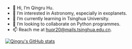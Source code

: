 - 👋 Hi, I’m Qingru Hu.
- 👀 I’m interested in Astronomy, especially in exoplanets.
- 🌱 I’m currently learning in Tsinghua University.
- 💞️ I’m looking to collaborate on Python programmes.
- 📫 Reach me at huqr20@mails.tsinghua.edu.cn.

[![Qingru's GitHub stats](https://github-readme-stats.vercel.app/api?username=Ella20hqr)](https://github.com/anuraghazra/github-readme-stats)


<!---
Ella20hqr/Ella20hqr is a ✨ special ✨ repository because its `README.md` (this file) appears on your GitHub profile.
You can click the Preview link to take a look at your changes.
--->
